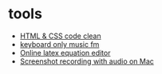 tools
========================

- [HTML & CSS code clean](http://www.dirtymarkup.com/)
- [keyboard only music fm](https://cmd.fm/)
- [Online latex equation editor](http://www.codecogs.com/eqnedit.php)
- [Screenshot recording with audio on Mac](http://apple.stackexchange.com/questions/212829/how-to-record-both-screen-and-sound-with-quicktime-on-el-capitan)

